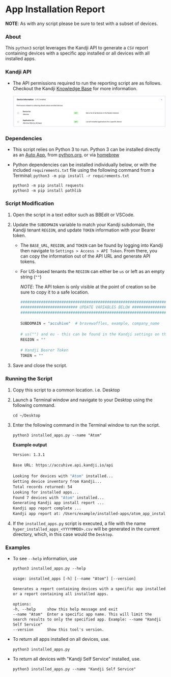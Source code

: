 # App Installation Report

**NOTE**: As with any script please be sure to test with a subset of devices.

### About

This `python3` script leverages the Kandji API to generate a `CSV` report containing devices with a specific app installed or all devices with all installed apps.

### Kandji API

- The API permissions required to run the reporting script are as follows. Checkout the Kandji [Knowledge Base](https://support.kandji.io) for more information.

    <img src="images/api_permissions_required.png" alt="drawing" width="1024"/>

### Dependencies

- This script relies on Python 3 to run. Python 3 can be installed directly as an [Auto App](https://updates.kandji.io/auto-app-python-3-214020), from [python.org](https://www.python.org/downloads/), or via [homebrew](https://brew.sh)

- Python dependencies can be installed individually below, or with the included `requirements.txt` file using the following command from a Terminal: `python3 -m pip install -r requirements.txt`

    ```
    python3 -m pip install requests
    python3 -m pip install pathlib
    ```

### Script Modification

1. Open the script in a text editor such as BBEdit or VSCode.
1. Update the `SUBDOMAIN` variable to match your Kandji subdomain, the Kandji tenant `REGION`, and update `TOKEN` information with your Bearer token.

    - The `BASE_URL`, `REGION`, and `TOKEN` can be found by logging into Kandji then navigate to `Settings > Access > API Token`. From there, you can copy the information out of the API URL and generate API tokens.
    - For US-based tenants the `REGION` can either be `us` or left as an empty string (`""`)

        *NOTE*: The API token is only visible at the point of creation so be sure to copy it to a safe location.

        ```python
        ########################################################################################
        ######################### UPDATE VARIABLES BELOW #######################################
        ########################################################################################

        SUBDOMAIN = "accuhive"  # bravewaffles, example, company_name

        # us("") and eu - this can be found in the Kandji settings on the Access tab
        REGION = ""

        # Kandji Bearer Token
        TOKEN = ""
        ```

1. Save and close the script.

### Running the Script

1. Copy this script to a common location. i.e. Desktop
2. Launch a Terminal window and navigate to your Desktop using the following command.

    `cd ~/Desktop`

3. Enter the following command in the Terminal window to run the script.

    `python3 installed_apps.py --name "Atom"`  

    **Example output**

    ```sh
    Version: 1.3.1

    Base URL: https://accuhive.api.kandji.io/api

    Looking for devices with "Atom" installed...
    Getting device inventory from Kandji...
    Total records returned: 54
    Looking for installed apps...
    Found 7 devices with "Atom" installed...
    Generating Kandji app install report ...
    Kandji app report complete ...
    Kandji app report at: /Users/example/installed-apps/atom_app_install_report_20230307.csv
    ```

4. If the `installed_apps.py` script is executed, a file with the name `hyper_installed_apps_<YYYYMMDD>.csv` will be generated in the current directory, which, in this case would the `Desktop`.

### Examples

- To see `--help` information, use

    ```shell
    python3 installed_apps.py --help
    
    usage: installed_apps [-h] [--name "Atom"] [--version]

    Generates a report containing devices with a specific app installed or a report containing all installed apps.

    options:
    -h, --help     show this help message and exit
    --name "Atom"  Enter a specific app name. This will limit the search results to only the specified app. Example: --name "Kandji Self Service"
    --version      Show this tool's version.
    ```

- To return all apps installed on all devices, use.

    `python3 installed_apps.py`

- To return all devices with "Kandji Self Service" installed, use.

    `python3 installed_apps.py --name "Kandji Self Service"`
